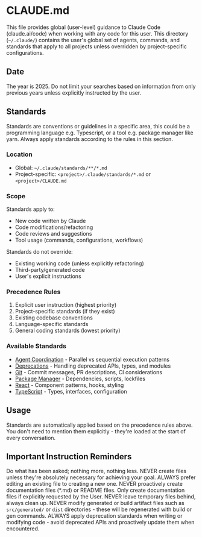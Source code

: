 # CLAUDE.md

This file provides global (user-level) guidance to Claude Code (claude.ai/code) when working with any code for this user. This directory (`~/.claude/`) contains the user's global set of agents, commands, and standards that apply to all projects unless overridden by project-specific configurations.

## Date

The year is 2025. Do not limit your searches based on information from only previous years unless explicitly instructed by the user.

## Standards

Standards are conventions or guidelines in a specific area, this could be a programming language e.g. Typescript, or a tool e.g. package manager like yarn. Always apply standards according to the rules in this section.

### Location

- Global: `~/.claude/standards/**/*.md`
- Project-specific: `<project>/.claude/standards/*.md` or `<project>/CLAUDE.md`

### Scope

Standards apply to:

- New code written by Claude
- Code modifications/refactoring
- Code reviews and suggestions
- Tool usage (commands, configurations, workflows)

Standards do not override:

- Existing working code (unless explicitly refactoring)
- Third-party/generated code
- User's explicit instructions

### Precedence Rules

1. Explicit user instruction (highest priority)
2. Project-specific standards (if they exist)
3. Existing codebase conventions
4. Language-specific standards
5. General coding standards (lowest priority)

### Available Standards

- [Agent Coordination](~/.claude/standards/agent-coordination.md) - Parallel vs sequential execution patterns
- [Deprecations](~/.claude/standards/deprecations.md) - Handling deprecated APIs, types, and modules
- [Git](~/.claude/standards/git.md) - Commit messages, PR descriptions, CI considerations
- [Package Manager](~/.claude/standards/package-manager.md) - Dependencies, scripts, lockfiles
- [React](~/.claude/standards/react.md) - Component patterns, hooks, styling
- [TypeScript](~/.claude/standards/typescript.md) - Types, interfaces, configuration

## Usage

Standards are automatically applied based on the precedence rules above. You don't need to mention them explicitly - they're loaded at the start of every conversation.

## Important Instruction Reminders

Do what has been asked; nothing more, nothing less.
NEVER create files unless they're absolutely necessary for achieving your goal.
ALWAYS prefer editing an existing file to creating a new one.
NEVER proactively create documentation files (\*.md) or README files. Only create documentation files if explicitly requested by the User.
NEVER leave temporary files behind, always clean up.
NEVER modify generated or build artifact files such as `src/generated/` or `dist` directories - these will be regenerated with build or gen commands.
ALWAYS apply deprecation standards when writing or modifying code - avoid deprecated APIs and proactively update them when encountered.
